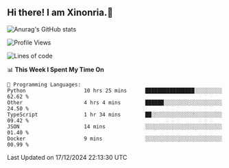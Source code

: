 ## Hi there! I am Xinonria.👋

![Anurag's GitHub stats](https://status-git-main-xinonrias-projects-f26540e3.vercel.app/api?username=xinonria&hide=stars,issues)

<!--START_SECTION:waka-->
![Profile Views](http://img.shields.io/badge/Profile%20Views-14-blue)

![Lines of code](https://img.shields.io/badge/From%20Hello%20World%20I%27ve%20Written-936.6%20thousand%20lines%20of%20code-blue)

📊 **This Week I Spent My Time On** 

```text
💬 Programming Languages: 
Python                   10 hrs 25 mins      ████████████████░░░░░░░░░   62.62 % 
Other                    4 hrs 4 mins        ██████░░░░░░░░░░░░░░░░░░░   24.50 % 
TypeScript               1 hr 34 mins        ██░░░░░░░░░░░░░░░░░░░░░░░   09.42 % 
JSON                     14 mins             ░░░░░░░░░░░░░░░░░░░░░░░░░   01.40 % 
Docker                   9 mins              ░░░░░░░░░░░░░░░░░░░░░░░░░   00.99 % 
```


 Last Updated on 17/12/2024 22:13:30 UTC
<!--END_SECTION:waka-->

<!--
**xinonria/xinonria** is a ✨ _special_ ✨ repository because its `README.md` (this file) appears on your GitHub profile.

Here are some ideas to get you started:

- 🔭 I’m currently working on ...
- 🌱 I’m currently learning ...
- 👯 I’m looking to collaborate on ...
- 🤔 I’m looking for help with ...
- 💬 Ask me about ...
- 📫 How to reach me: ...
- 😄 Pronouns: ...
- ⚡ Fun fact: ...
-->
